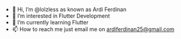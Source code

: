 - 👋 Hi, I’m @lolzless as known as Ardi Ferdinan
- 👀 I’m interested in Flutter Development
- 🌱 I’m currently learning Flutter
- 📫 How to reach me just email me on ardiferdinan25@gmail.com

<!---
lolzless/lolzless is a ✨ special ✨ repository because its `README.md` (this file) appears on your GitHub profile.
You can click the Preview link to take a look at your changes.
--->
